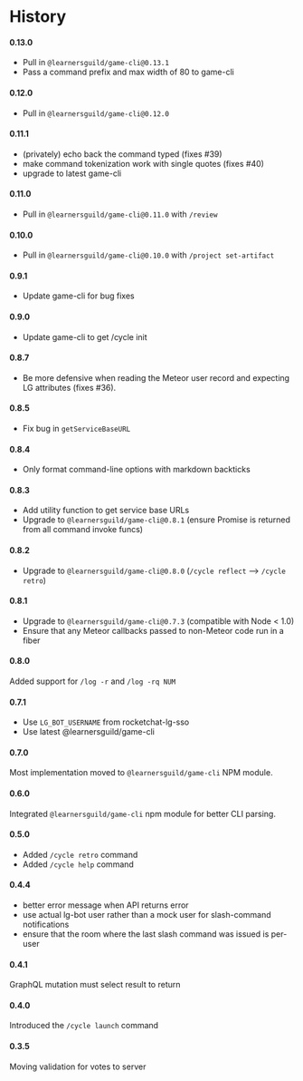 # History

#### 0.13.0
- Pull in `@learnersguild/game-cli@0.13.1`
- Pass a command prefix and max width of 80 to game-cli

#### 0.12.0
- Pull in `@learnersguild/game-cli@0.12.0`

#### 0.11.1
- (privately) echo back the command typed (fixes #39)
- make command tokenization work with single quotes (fixes #40)
- upgrade to latest game-cli

#### 0.11.0
- Pull in `@learnersguild/game-cli@0.11.0` with `/review`

#### 0.10.0
- Pull in `@learnersguild/game-cli@0.10.0` with `/project set-artifact`

#### 0.9.1
- Update game-cli for bug fixes

#### 0.9.0
- Update game-cli to get /cycle init

#### 0.8.7
- Be more defensive when reading the Meteor user record and expecting LG attributes (fixes #36).

#### 0.8.5
- Fix bug in `getServiceBaseURL`

#### 0.8.4
- Only format command-line options with markdown backticks

#### 0.8.3
- Add utility function to get service base URLs
- Upgrade to `@learnersguild/game-cli@0.8.1` (ensure Promise is returned from all command invoke funcs)

#### 0.8.2
- Upgrade to `@learnersguild/game-cli@0.8.0` (`/cycle reflect` --> `/cycle retro`)

#### 0.8.1
- Upgrade to `@learnersguild/game-cli@0.7.3` (compatible with Node < 1.0)
- Ensure that any Meteor callbacks passed to non-Meteor code run in a fiber

#### 0.8.0
Added support for `/log -r` and `/log -rq NUM`

#### 0.7.1
- Use `LG_BOT_USERNAME` from rocketchat-lg-sso
- Use latest @learnersguild/game-cli

#### 0.7.0
Most implementation moved to `@learnersguild/game-cli` NPM module.

#### 0.6.0
Integrated `@learnersguild/game-cli` npm module for better CLI parsing.

#### 0.5.0
- Added `/cycle retro` command
- Added `/cycle help` command

#### 0.4.4
- better error message when API returns error
- use actual lg-bot user rather than a mock user for slash-command notifications
- ensure that the room where the last slash command was issued is per-user

#### 0.4.1
GraphQL mutation must select result to return

#### 0.4.0
Introduced the `/cycle launch` command

#### 0.3.5
Moving validation for votes to server
